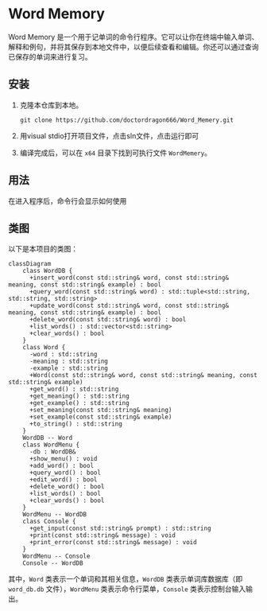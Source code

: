 # Word Memory

Word Memory 是一个用于记单词的命令行程序。它可以让你在终端中输入单词、解释和例句，并将其保存到本地文件中，以便后续查看和编辑。你还可以通过查询已保存的单词来进行复习。

## 安装

1. 克隆本仓库到本地。

   ```
   git clone https://github.com/doctordragon666/Word_Memery.git
   ```

2. 用visual stdio打开项目文件，点击sln文件，点击运行即可

3. 编译完成后，可以在 `x64` 目录下找到可执行文件 `WordMemery`。

## 用法

在进入程序后，命令行会显示如何使用

## 类图

以下是本项目的类图：

``` mermaid
classDiagram
    class WordDB {
      +insert_word(const std::string& word, const std::string& meaning, const std::string& example) : bool
      +query_word(const std::string& word) : std::tuple<std::string, std::string, std::string>
      +update_word(const std::string& word, const std::string& meaning, const std::string& example) : bool
      +delete_word(const std::string& word) : bool
      +list_words() : std::vector<std::string>
      +clear_words() : bool
    }
    class Word {
      -word : std::string
      -meaning : std::string
      -example : std::string
      +Word(const std::string& word, const std::string& meaning, const std::string& example)
      +get_word() : std::string
      +get_meaning() : std::string
      +get_example() : std::string
      +set_meaning(const std::string& meaning)
      +set_example(const std::string& example)
      +to_string() : std::string
    }
    WordDB -- Word
    class WordMenu {
      -db : WordDB&
      +show_menu() : void
      +add_word() : bool
      +query_word() : bool
      +edit_word() : bool
      +delete_word() : bool
      +list_words() : bool
      +clear_words() : bool
    }
    WordMenu -- WordDB
    class Console {
      +get_input(const std::string& prompt) : std::string
      +print(const std::string& message) : void
      +print_error(const std::string& message) : void
    }
    WordMenu -- Console
    Console -- WordDB
```

其中，`Word` 类表示一个单词和其相关信息，`WordDB` 类表示单词库数据库（即 `word_db.db` 文件），`WordMenu` 类表示命令行菜单，`Console` 类表示控制台输入输出。
